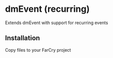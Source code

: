 dmEvent (recurring)
=============================

Extends dmEvent with support for recurring events

## Installation
Copy files to your FarCry project
